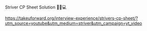 Striver CP Sheet Solution 👩‍💻💻

https://takeuforward.org/interview-experience/strivers-cp-sheet/?utm_source=youtube&utm_medium=striver&utm_campaign=yt_video
